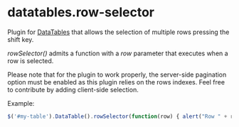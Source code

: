datatables.row-selector
========

Plugin for [DataTables](https://datatables.net/) that allows the selection of multiple rows pressing the shift key.

_rowSelector()_ admits a function with a _row_ parameter that executes when a row is selected.

Please note that for the plugin to work properly, the server-side pagination option must be enabled as this plugin relies on the rows indexes. Feel free to contribute by adding client-side selection.

Example:

``` javascript
$('#my-table').DataTable().rowSelector(function(row) { alert("Row " + row.index()) });
```